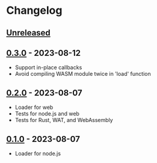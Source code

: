 # Changelog

## [Unreleased][unreleased]

## [0.3.0][] - 2023-08-12

- Support in-place callbacks
- Avoid compiling WASM module twice in 'load' function

## [0.2.0][] - 2023-08-07

- Loader for web
- Tests for node.js and web
- Tests for Rust, WAT, and WebAssembly

## [0.1.0][] - 2023-08-07

- Loader for node.js

[unreleased]: https://github.com/tshemsedinov/wasm-import/compare/v0.3.0...HEAD
[0.3.0]: https://github.com/tshemsedinov/wasm-import/compare/v0.2.0...v0.3.0
[0.2.0]: https://github.com/tshemsedinov/wasm-import/compare/v0.1.0...v0.2.0
[0.1.0]: https://github.com/tshemsedinov/wasm-import/releases/tag/v0.1.0
